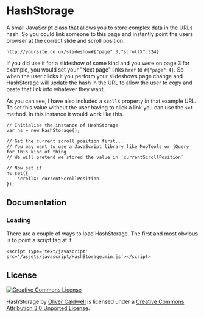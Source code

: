 # HashStorage

A small JavaScript class that allows you to store complex data in the URLs hash. So you could link someone to this page and instantly point the users browser at the correct slide and scroll position.

    http://yoursite.co.uk/slideshow#{"page":3,"scrollX":324}

If you did use it for a slideshow of some kind and you were on page 3 for example, you would set your "Next page" links `href` to `#{"page":4}`. So when the user clicks it you perform your slideshows page change and HashStorage will update the hash in the URL to allow the user to copy and paste that link into whatever they want.

As you can see, I have also included a `scollX` property in that example URL. To set this value without the user having to click a link you can use the `set` method. In this instance it would work like this.

	// Initialise the instance of HashStorage
	var hs = new HashStorage();
	
	// Get the current scroll position first...
	// You may want to use a JavaScript library like MooTools or jQuery for this kind of thing
	// We will pretend we stored the value in `currentScrollPosition`
	
	// Now set it
	hs.set({
		scrollX: currentScrollPosition
	});

## Documentation

### Loading

There are a couple of ways to load HashStorage. The first and most obvious is to point a script tag at it.

	<script type='text/javascript' src='/assets/javascript/HashStorage.min.js'></script>

## License

[![Creative Commons License](http://i.creativecommons.org/l/by/3.0/88x31.png)](http://creativecommons.org/licenses/by/3.0/)

HashStorage by [Oliver Caldwell](http://oli.me.uk) is licensed under a [Creative Commons Attribution 3.0 Unported License](http://creativecommons.org/licenses/by/3.0/).
